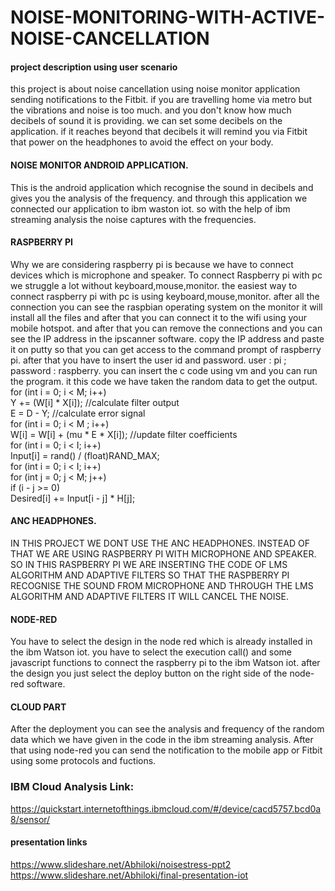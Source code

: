 # NOISE-MONITORING-WITH-ACTIVE-NOISE-CANCELLATION
#### project description using user scenario
this project is about noise cancellation using noise monitor application sending notifications to the Fitbit. if you are travelling home via metro but the vibrations and noise is too much. and you don't know how much decibels of sound it is providing. we can set some decibels on the application. if it reaches beyond that decibels it will remind you via Fitbit that power on the headphones to avoid the effect on your body. 

#### NOISE MONITOR ANDROID APPLICATION.
This is the android application which recognise the sound in decibels and gives you the analysis of the frequency. and through this application we connected our application to ibm waston iot. so with the help of ibm streaming analysis the noise captures with the frequencies.


#### RASPBERRY PI
Why we are considering raspberry pi is because we have to connect devices which is microphone and speaker.
To connect Raspberry pi with pc we struggle a lot without keyboard,mouse,monitor.
the easiest way to connect raspberry pi with pc is using keyboard,mouse,monitor.
after all the connection you can see the raspbian operating system on the monitor it will install all the files and after that you can connect it to the wifi using your mobile hotspot. and after that you can remove the connections and you can see the IP address in the ipscanner software. copy the IP address and paste it on putty so that you can get access to the command prompt of raspberry pi.
after that you have to insert the user id and password. user : pi ; password : raspberry. you can insert the c code using vm and you can run the program.
it this code we have taken the random data to get the output.    <BR/>
for (int i = 0; i < M; i++) <BR/>
      Y += (W[i] * X[i]);		//calculate filter output <BR/>
E = D - Y;		//calculate error signal <BR/>
for (int i = 0; i < M ; i++) <BR/>
	W[i] = W[i] + (mu * E * X[i]);		//update filter coefficients <BR/>
for (int i = 0; i < I; i++) <BR/>
		Input[i] = rand() / (float)RAND_MAX; <BR/>
	for (int i = 0; i < I; i++) <BR/>
		for (int j = 0; j < M; j++) <BR/>
			if (i - j >= 0) <BR/>
				Desired[i] += Input[i - j] * H[j]; <BR/>
#### ANC HEADPHONES. 
IN THIS PROJECT WE DONT USE THE ANC HEADPHONES. INSTEAD OF THAT WE ARE USING RASPBERRY PI WITH MICROPHONE AND SPEAKER.
SO IN THIS RASPBERRY PI WE ARE INSERTING THE CODE OF LMS ALGORITHM AND ADAPTIVE FILTERS SO THAT THE RASPBERRY PI RECOGNISE 
THE SOUND FROM MICROPHONE AND THROUGH THE LMS ALGORITHM AND ADAPTIVE FILTERS IT WILL CANCEL THE NOISE.
#### NODE-RED
You have to select the design in the node red which is already installed in the ibm Watson iot. you have to select the execution call() and some javascript functions to connect the raspberry pi to the ibm Watson iot. after the design you just select the deploy button on the right side of the node-red software.

#### CLOUD PART
After the deployment you can see the analysis and frequency of the random data which we have given in the code in the ibm streaming analysis. After that using node-red you can send the notification to the mobile app or Fitbit using some protocols and fuctions. 


### IBM Cloud Analysis Link:
https://quickstart.internetofthings.ibmcloud.com/#/device/cacd5757.bcd0a8/sensor/


#### presentation links
https://www.slideshare.net/Abhiloki/noisestress-ppt2 <br/>
https://www.slideshare.net/Abhiloki/final-presentation-iot
